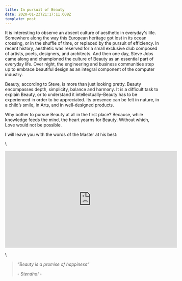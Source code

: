 ```yaml
---
title: In pursuit of Beauty
date: 2020-01-23T21:17:11.608Z
template: post
---
```

It is interesting to observe an absent culture of aesthetic in everyday's life. Somewhere along the way this European heritage got lost in its ocean crossing, or in the shuffle of time, or replaced by the pursuit of efficiency. In recent history, aesthetic was reserved for a small exclusive club composed of artists, poets, designers, and architects. And then one day, Steve Jobs came along and championed the culture of Beauty as an essential part of everyday life. Over night, the engineering and business communities step up to embrace beautiful design as an integral component of the computer industry. 

Beauty, according to Steve, is more than just looking pretty. Beauty encompasses depth, simplicity, balance and harmony. It is a difficult task to explain Beauty, or to understand it intellectually–Beauty has to be experienced in order to be appreciated. Its presence can be felt in nature, in a child’s smile, in Arts, and in well-designed products.

Why bother to pursue Beauty at all in the first place? Because, while knowledge feeds the mind, the heart yearns for Beauty. Without which, Love would not be possible.

I will leave you with the words of the Master at his best:

\

<iframe width="560" height="315" src="https://www.youtube.com/embed/8rwsuXHA7RA" frameborder="0" allow="accelerometer; autoplay; encrypted-media; gyroscope; picture-in-picture" allowfullscreen></iframe>

\

<p> <strong>  </strong> </p>

> *“Beauty is a promise of happiness”*
>
> *\- Stendhal -*

